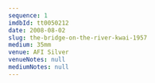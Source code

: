 ```yaml
---
sequence: 1
imdbId: tt0050212
date: 2008-08-02
slug: the-bridge-on-the-river-kwai-1957
medium: 35mm
venue: AFI Silver
venueNotes: null
mediumNotes: null
---
```

